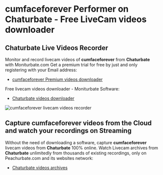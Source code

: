 # cumfaceforever Performer on Chaturbate - Free LiveCam videos downloader

## Chaturbate Live Videos Recorder

Monitor and record livecam videos of **cumfaceforever** from **Chaturbate** with Moniturbate.com
Get a premium trial for free by just and only registering with your Email address:
* [cumfaceforever Premium videos downloader](https://moniturbate.com/request-demo-licence-key.html)

Free livecam videos downloader - Moniturbate Software:
* [Chaturbate videos downloader](https://moniturbate.com/moniturbate-download-software.html)

![cumfaceforever livecam videos recorder](https://peachurnet.com/templates/moniturbate-software.png)


## Capture cumfaceforever videos from the Cloud and watch your recordings on Streaming

Without the need of downloading a software, capture **cumfaceforever** livecam videos from **Chaturbate** 100% online.
Watch Livecam archives from **Chaturbate** unlimitedly from thousands of existing recordings, only on Peachurbate.com and its websites network:
* [Chaturbate videos archives](https://peachurnet.com/)